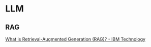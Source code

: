 # LLM

## RAG

[What is Retrieval-Augmented Generation (RAG)? - IBM Technology](https://www.youtube.com/watch?v=T-D1OfcDW1M&t=2s)

